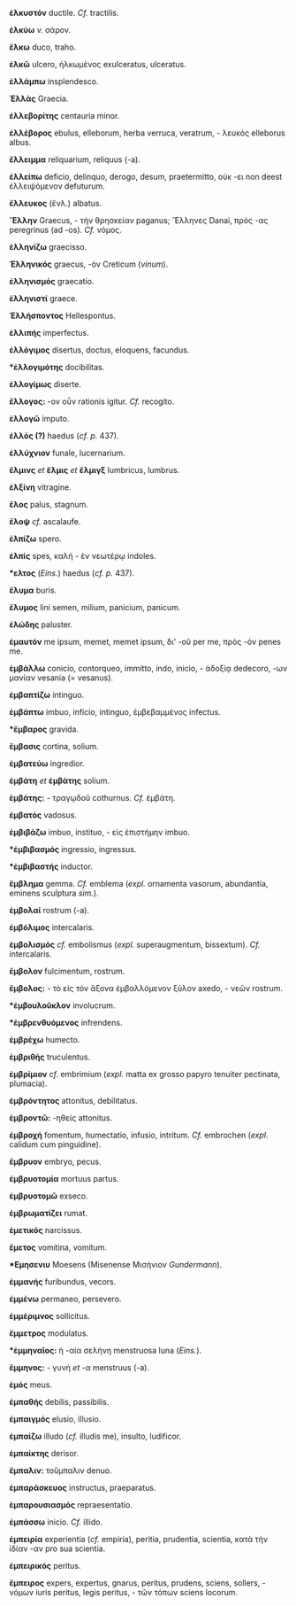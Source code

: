 **ἑλκυστόν** ductile. *Cf.* tractilis.

**ἑλκύω** *v.* σάρον.

**ἕλκω** duco, traho.

**ἑλκῶ** ulcero, ἡλκωμένος exulceratus, ulceratus.

**ἐλλάμπω** insplendesco.

**Ἑλλάς** Graecia.

**ἑλλεβορίτης** centauria minor.

**ἑλλέβορος** ebulus, elleborum, herba verruca, veratrum, - λευκός
elleborus albus.

**ἔλλειμμα** reliquarium, reliquus (-a).

**ἐλλείπω** deficio, delinquo, derogo, desum, praetermitto, οὐκ -ει non
deest ἐλλειψόμενον defuturum.

**ἔλλευκος** (ἔνλ.) albatus.

**Ἕλλην** Graecus, - τὴν θρησκείαν paganus; Ἕλληνες Danai, πρὸς -ας
peregrinus (ad -os). *Cf.* νόμος.

**ἑλληνίζω** graecisso.

**Ἑλληνικός** graecus, -όν Creticum (*vinum*).

**ἑλληνισμός** graecatio.

**ἑλληνιστί** graece.

**Ἑλλήσποντος** Hellespontus.

**ἐλλιπής** imperfectus.

**ἐλλόγιμος** disertus, doctus, eloquens, facundus.

**\*ἐλλογιμότης** docibilitas.

**ἐλλογίμως** diserte.

**ἔλλογος:** -ον οὖν rationis igitur. *Cf.* recogito.

**ἐλλογῶ** imputo.

**ἑλλός (?)** haedus (*cf. p.* 437).

**ἐλλύχνιον** funale, lucernarium.

**ἕλμινς** *et* **ἕλμις** *et* **ἕλμιγξ** lumbricus, lumbrus.

**ἑλξίνη** vitragine.

**ἕλος** palus, stagnum.

**ἔλοψ** *cf.* ascalaufe.

**ἐλπίζω** spero.

**ἐλπίς** spes, καλὴ - ἐν νεωτέρῳ indoles.

**\*ελτος** (*Eins.*) haedus (*cf. p.* 437).

**ἔλυμα** buris.

**ἔλυμος** lini semen, milium, panicium, panicum.

**ἑλώδης** paluster.

**ἐμαυτόν** me ipsum, memet, memet ipsum, δι' -οῦ per me, πρὸς -όν penes
me.

**ἐμβάλλω** conicio, contorqueo, immitto, indo, inicio, - ἀδοξίᾳ
dedecoro, -ων μανίαν vesania (= vesanus).

**ἐμβαπτίζω** intinguo.

**ἐμβάπτω** imbuo, inficio, intinguo, ἐμβεβαμμένος infectus.

**\*ἔμβαρος** gravida.

**ἔμβασις** cortina, solium.

**ἐμβατεύω** ingredior.

**ἐμβάτη** *et* **ἐμβάτης** solium.

**ἐμβάτης:** - τραγῳδοῦ cothurnus. *Cf.* ἐμβάτη.

**ἐμβατός** vadosus.

**ἐμβιβάζω** imbuo, instituo, - εἰς ἐπιστήμην imbuo.

**\*ἐμβιβασμός** ingressio, ingressus.

**\*ἐμβιβαστής** inductor.

**ἔμβλημα** gemma. *Cf.* emblema (*expl.* ornamenta vasorum, abundantia,
eminens sculptura *sim.*).

**ἐμβολαί** rostrum (-a).

**ἐμβόλιμος** intercalaris.

**ἐμβολισμός** *cf.* embolismus (*expl.* superaugmentum, bissextum).
*Cf.* intercalaris.

**ἔμβολον** fulcimentum, rostrum.

**ἔμβολος:** - τὸ εἰς τὸν ἄξονα έμβαλλόμενον ξύλον axedo, - νεῶν
rostrum.

**\*ἐμβουλοῦκλον** involucrum.

**\*ἐμβρενθυόμενος** infrendens.

**ἐμβρέχω** humecto.

**ἐμβριθής** truculentus.

**ἐμβρίμιον** *cf.* embrimium (*expl.* matta ex grosso papyro tenuiter
pectinata, plumacia).

**ἐμβρόντητος** attonitus, debilitatus.

**ἐμβροντῶ:** -ηθείς attonitus.

**ἐμβροχή** fomentum, humectatio, infusio, intritum. *Cf.* embrochen
(*expl.* calidum cum pinguidine).

**ἔμβρυον** embryo, pecus.

**ἐμβρυοτομία** mortuus partus.

**ἐμβρυοτομῶ** exseco.

**ἐμβρωματίζει** rumat.

**ἐμετικός** narcissus.

**ἔμετος** vomitina, vomitum.

**\*Εμησενιυ** Moesens (Misenense Μισήνιον *Gundermann*).

**ἐμμανής** furibundus, vecors.

**ἐμμένω** permaneo, persevero.

**ἐμμέριμνος** sollicitus.

**ἔμμετρος** modulatus.

**\*ἐμμηναῖος:** ἡ -αία σελήνη menstruosa luna (*Eins.*).

**ἔμμηνος:** - γυνή *et* -α menstruus (-a).

**ἐμός** meus.

**ἐμπαθής** debilis, passibilis.

**ἐμπαιγμός** elusio, illusio.

**ἐμπαίζω** illudo (*cf.* illudis me), insulto, ludificor.

**ἐμπαίκτης** derisor.

**ἔμπαλιν:** τοὔμπαλιν denuo.

**ἐμπαράσκευος** instructus, praeparatus.

**ἐμπαρουσιασμός** repraesentatio.

**ἐμπάσσω** inicio. *Cf.* illido.

**ἐμπειρία** experientia (*cf.* empiria), peritia, prudentia, scientia,
κατὰ τὴν ἰδίαν -αν pro sua scientia.

**ἐμπειρικός** peritus.

**ἔμπειρος** expers, expertus, gnarus, peritus, prudens, sciens,
sollers, - νόμων iuris peritus, legis peritus, - τῶν τόπων sciens
locorum.
